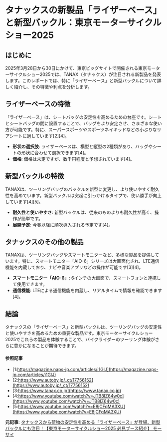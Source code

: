 # タナックスの新製品「ライザーベース」と新型バックル：東京モーターサイクルショー2025

## はじめに

2025年3月28日から30日にかけて、東京ビッグサイトで開催される東京モーターサイクルショー2025では、TANAX（タナックス）が注目される新製品を発表します。このレポートでは、特に「ライザーベース」と新型バックルについて詳しく紹介し、その特徴や利点を分析します。

## ライザーベースの特徴

「ライザーベース」は、シートバッグの安定性を高めるための台座です。シートとシートバッグの間に設置することで、バッグをより安定させ、さまざまな使い方が可能です。特に、スーパースポーツやスポーツネイキッドなどの小ぶりなリアシートに適しています[2][4]。

- **形状の選択肢**: ライザーベースは、横型と縦型の2種類があり、バッグやシートの形状に合わせて選択できます[4]。
- **価格**: 価格は未定ですが、数千円程度と予想されています[4]。

## 新型バックルの特徴

TANAXは、ツーリングバッグのバックルを新型に変更し、より使いやすく耐久性を高めています。新型バックルは突起に引っかけるタイプで、使い勝手が向上しています[4][5]。

- **耐久性と使いやすさ**: 新型バックルは、従来のものよりも耐久性が高く、操作が簡単です。
- **展開予定**: 今春以降に順次導入される予定です[4]。

## タナックスのその他の製品

TANAXは、ツーリングバッグやスマートモニターなど、多様な製品を提供しています。特に、スマートモニター「AIO-6」シリーズは大画面化され、LTE通信機能を内蔵しており、ナビや音楽アプリなどの操作が可能です[3][4]。

- **スマートモニター「AIO-6」**: 6インチの大画面で、スマートフォンと連携して使用できます。
- **通信機能**: LTEによる通信機能を内蔵し、リアルタイムで情報を確認できます[4]。

## 結論

タナックスの「ライザーベース」と新型バックルは、ツーリングバッグの安定性と使いやすさを高めるための重要な製品です。東京モーターサイクルショー2025でこれらの製品を体験することで、バイクライダーのツーリング体験がさらに豊かになることが期待できます。

#### 参照記事
- [1:https://magazine.naps-jp.com/articles/i1GlJ](https://magazine.naps-jp.com/articles/i1GlJ)
- [2:https://www.autoby.jp/_ct/17756152](https://www.autoby.jp/_ct/17756152)
- [3:https://www.tanax.co.jp](https://www.tanax.co.jp)
- [4:https://www.youtube.com/watch?v=JTB8lZ64w0c](https://www.youtube.com/watch?v=JTB8lZ64w0c)
- [5:https://www.youtube.com/watch?v=E8jCFqMA3XU](https://www.youtube.com/watch?v=E8jCFqMA3XU)


**元記事:** [タナックスから荷物の安定性を高める「ライザーベース」が登場、新型バックルにも注目！【東京モーターサイクルショー2025 必見ブース紹介】 モーサイ](https://mc-web.jp/topics/164630/)
